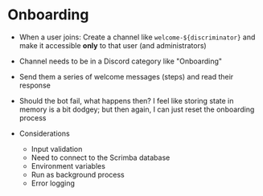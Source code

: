 # Onboarding

- When a user joins: Create a channel
  like `welcome-${discriminator}` and make it accessible
  **only** to that user (and administrators)
- Channel needs to be in a Discord category like "Onboarding"
- Send them a series of welcome messages (steps) and read their
  response
- Should the bot fail, what happens then? I feel like
  storing state in memory is a bit dodgey; but then again, I
  can just reset the onboarding process


- Considerations
  - Input validation
  - Need to connect to the Scrimba database
  - Environment variables
  - Run as background process
  - Error logging
